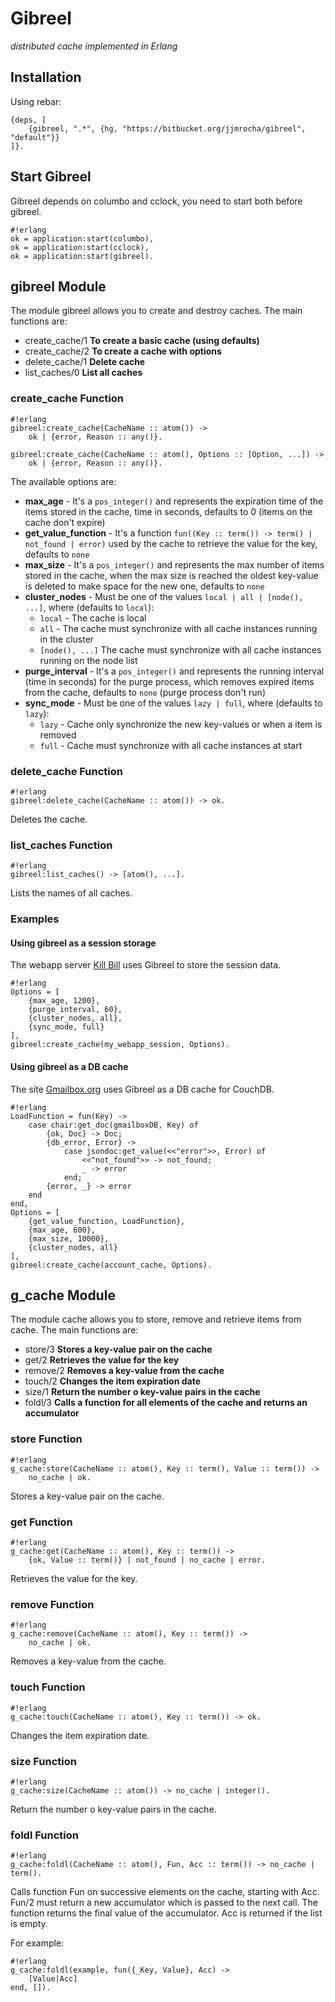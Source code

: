Gibreel
=======
*distributed cache implemented in Erlang*

Installation
------------

Using rebar:

```
{deps, [
	{gibreel, ".*", {hg, "https://bitbucket.org/jjmrocha/gibreel", "default"}}
]}.
```

Start Gibreel
-------------

Gibreel depends on columbo and cclock, you need to start both before gibreel.

```
#!erlang
ok = application:start(columbo),
ok = application:start(cclock),
ok = application:start(gibreel).
```

gibreel Module
--------------

The module gibreel allows you to create and destroy caches.
The main functions are:

* create_cache/1  **To create a basic cache (using defaults)**
* create_cache/2  **To create a cache with options**
* delete_cache/1  **Delete cache**
* list_caches/0  **List all caches**

### create_cache Function

```
#!erlang
gibreel:create_cache(CacheName :: atom()) -> 
	ok | {error, Reason :: any()}.

gibreel:create_cache(CacheName :: atom(), Options :: [Option, ...]) -> 
	ok | {error, Reason :: any()}.
```

The available options are:

* __max_age__ - It's a ``` pos_integer() ``` and represents the expiration time of the items stored in the cache, time in seconds, defaults to 0 (items on the cache don't expire)
* __get_value_function__ - It's a function ``` fun((Key :: term()) -> term() | not_found | error) ``` used by the cache to retrieve the value for the key, defaults to ``` none ```
* __max_size__ - It's a ``` pos_integer() ``` and represents the max number of items stored in the cache, when the max size is reached the oldest key-value is deleted to make space for the new one, defaults to ``` none ```
* __cluster_nodes__ - Must be one of the values ``` local | all | [node(), ...] ```, where (defaults to ``` local ```):
	* ``` local ``` - The cache is local
	* ``` all ``` - The cache must synchronize with all cache instances running in the cluster
    * ``` [node(), ...] ``` The cache must synchronize with all cache instances running on the node list
* __purge_interval__ - It's a ``` pos_integer() ``` and represents the running interval (time in seconds) for the purge process, which removes expired items from the cache, defaults to ``` none ``` (purge process don't run)
* __sync_mode__ - Must be one of the values ``` lazy | full ```, where (defaults to ``` lazy ```):
    * ``` lazy ``` - Cache only synchronize the new key-values or when a item is removed
    * ``` full ``` - Cache must synchronize with all cache instances at start

### delete_cache Function

```
#!erlang
gibreel:delete_cache(CacheName :: atom()) -> ok.
```

Deletes the cache.

### list_caches Function

```
#!erlang
gibreel:list_caches() -> [atom(), ...].
```

Lists the names of all caches.

### Examples

#### Using gibreel as a session storage

The webapp server [Kill Bill](https://bitbucket.org/jjmrocha/kill-bill) uses Gibreel to store the session data.

```
#!erlang
Options = [
    {max_age, 1200},
	{purge_interval, 60},
	{cluster_nodes, all},
	{sync_mode, full}
],
gibreel:create_cache(my_webapp_session, Options).
```

#### Using gibreel as a DB cache

The site [Gmailbox.org](https://www.gmailbox.org) uses Gibreel as a DB cache for CouchDB.

```
#!erlang
LoadFunction = fun(Key) ->
	case chair:get_doc(gmailboxDB, Key) of
		{ok, Doc} -> Doc;
		{db_error, Error} ->
			case jsondoc:get_value(<<"error">>, Error) of
				<<"not_found">> -> not_found;
				_ -> error
			end;
		{error, _} -> error		
	end
end,
Options = [
	{get_value_function, LoadFunction},
	{max_age, 600},
	{max_size, 10000},
	{cluster_nodes, all}
],
gibreel:create_cache(account_cache, Options).
```

g_cache Module
--------------

The module cache allows you to store, remove and retrieve items from cache.
The main functions are:

* store/3  **Stores a key-value pair on the cache**
* get/2  **Retrieves the value for the key**
* remove/2  **Removes a key-value from the cache**
* touch/2  **Changes the item expiration date**
* size/1  **Return the number o key-value pairs in the cache**
* foldl/3  **Calls a function for all elements of the cache and returns an accumulator**

### store Function

```
#!erlang
g_cache:store(CacheName :: atom(), Key :: term(), Value :: term()) -> 
    no_cache | ok.
```

Stores a key-value pair on the cache.

### get Function

```
#!erlang
g_cache:get(CacheName :: atom(), Key :: term()) -> 
    {ok, Value :: term()} | not_found | no_cache | error.
```

Retrieves the value for the key.

### remove Function

```
#!erlang
g_cache:remove(CacheName :: atom(), Key :: term()) -> 
    no_cache | ok.
```

Removes a key-value from the cache.

### touch Function

```
#!erlang
g_cache:touch(CacheName :: atom(), Key :: term()) -> ok.
```

Changes the item expiration date.

### size Function

```
#!erlang
g_cache:size(CacheName :: atom()) -> no_cache | integer().
```

Return the number o key-value pairs in the cache.

### foldl Function

```
#!erlang
g_cache:foldl(CacheName :: atom(), Fun, Acc :: term()) -> no_cache | term().
```

Calls function Fun on successive elements on the cache, starting with Acc. Fun/2 must return a new accumulator which is passed to the next call. The function returns the final value of the accumulator. Acc is returned if the list is empty.

For example:

```
#!erlang
g_cache:foldl(example, fun({_Key, Value}, Acc) ->
    [Value|Acc]
end, []).
```